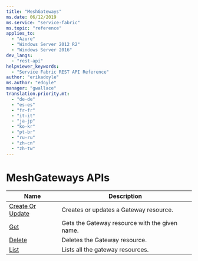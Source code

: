 ```yaml
---
title: "MeshGateways"
ms.date: 06/12/2019
ms.service: "service-fabric"
ms.topic: "reference"
applies_to: 
  - "Azure"
  - "Windows Server 2012 R2"
  - "Windows Server 2016"
dev_langs: 
  - "rest-api"
helpviewer_keywords: 
  - "Service Fabric REST API Reference"
author: "erikadoyle"
ms.author: "edoyle"
manager: "gwallace"
translation.priority.mt: 
  - "de-de"
  - "es-es"
  - "fr-fr"
  - "it-it"
  - "ja-jp"
  - "ko-kr"
  - "pt-br"
  - "ru-ru"
  - "zh-cn"
  - "zh-tw"
---
```

# MeshGateways APIs

| Name | Description |
| --- | --- |
| [Create Or Update](sfclient-v65-api-meshgateway_createorupdate.md) | Creates or updates a Gateway resource.<br/> |
| [Get](sfclient-v65-api-meshgateway_get.md) | Gets the Gateway resource with the given name.<br/> |
| [Delete](sfclient-v65-api-meshgateway_delete.md) | Deletes the Gateway resource.<br/> |
| [List](sfclient-v65-api-meshgateway_list.md) | Lists all the gateway resources.<br/> |

